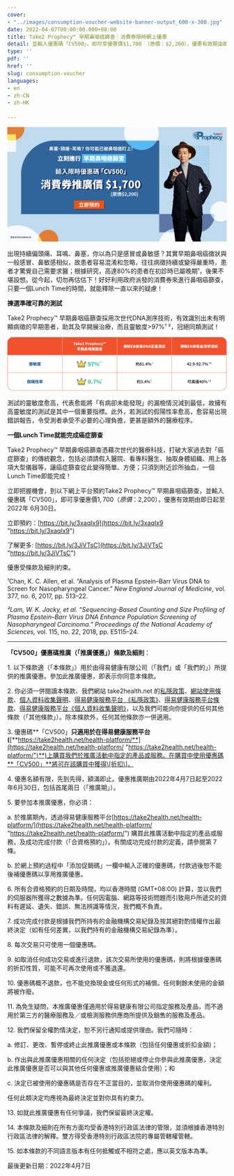 ```yaml
---
cover:
- "../images/consumption-voucher-website-banner-output_600-x-300.jpg"
date: 2022-04-07T00:00:00.000+08:00
title: Take2 Prophecy™ 早期鼻咽癌篩查｜消費券限時網上優惠
detail: 並輸入優惠碼「CV500」，即可享優惠價$1,700 （原價：$2,200），優惠有效期由即日起至2022年 6月30日。
type: ''
pdf: ''
href: ''
slug: consumption-voucher
languages:
- en
- zh-CN
- zh-HK

---
```

![](../images/compressed-promotion.jpg)

出現持續偏頭痛、耳鳴、鼻塞，你以為只是感冒或鼻敏感？其實早期鼻咽癌徵狀與一般感冒、鼻敏感相似，故患者容易混淆和忽略，往往病徵持續或變得嚴重時，患者才驚覺自己需要求醫；根據研究，高達80%的患者在初診時已屬晚期¹，後果不堪設想。從今起，切勿再估估下！好好利用政府派發的消費券來進行鼻咽癌篩查，只要一個Lunch Time的時間，就能釋除一直以來的疑慮！

**揀選準確可靠的測試**

Take2 Prophecy™ 早期鼻咽癌篩查採用次世代DNA測序技術，有效識別出未有明顯病徵的早期患者，助其及早開展治療，而且靈敏度>97%¹ ²，冠絕同類測試！

![](../images/table_hk.png)

測試的靈敏度愈高，代表愈能將「有病卻未能發現」的漏檢情況減到最低，故擁有高靈敏度的測試是其中一個重要指標。此外，若測試的假陽性率愈高，愈容易出現錯誤報告，令受測者承受不必要的心理負擔，更甚是額外的醫療程序。

**一個Lunch Time就能完成癌症篩查**

Take2 Prophecy™ 早期鼻咽癌篩查憑藉次世代的醫療科技，打破大家過去對「癌症篩查」的傳統觀念，包括必須請假入醫院、看專科醫生、抽取身體組織、用上各項大型儀器等，讓癌症篩查從此變得簡單、方便；只須到附近診所抽血，一個Lunch Time即能完成！

立即把握機會，到以下網上平台預約Take2 Prophecy™ 早期鼻咽癌篩查，並輸入優惠碼「CV500」，即可享優惠價$1,700 （原價：$2,200），優惠有效期由即日起至2022年 6月30日。

立即預約：[https://bit.ly/3xaqIx9](https://bit.ly/3xaqIx9 "https://bit.ly/3xaqIx9")

了解更多: [https://bit.ly/3JiVTsC](https://bit.ly/3JiVTsC "https://bit.ly/3JiVTsC")

優惠受條款及細則約束。

¹Chan, K. C. Allen, et al. “Analysis of Plasma Epstein–Barr Virus DNA to Screen for Nasopharyngeal Cancer.” _New England Journal of Medicine_, vol. 377, no. 6, 2017, pp. 513–22.

_²Lam, W. K. Jacky, et al. “Sequencing-Based Counting and Size Profiling of Plasma Epstein–Barr Virus DNA Enhance Population Screening of Nasopharyngeal Carcinoma.”_ _Proceedings of the National Academy of Sciences,_ vol. 115, no. 22, 2018, pp. E5115–24.

***

**「CV500」優惠碼推廣（「推廣優惠」）條款及細則**：

1\. 以下條款適（「本條款」）用於由得易健康有限公司（「我們」或「我們的」）所提供的推廣優惠。參加此推廣優惠，即表示你同意本條款。

2\. 你必須一併閱讀本條款、我們網站 take2health.net 的[私隱政策](https://take2health.net/terms-and-conditions/%E7%A7%81%E9%9A%B1%E6%94%BF%E7%AD%96)、[網站使用條款](https://take2health.net/terms-and-conditions/%E7%B6%B2%E7%AB%99%E4%BD%BF%E7%94%A8%E6%A2%9D%E6%AC%BE)、[個人資料收集聲明](https://take2health.net/terms-and-conditions/%E5%80%8B%E4%BA%BA%E8%B3%87%E6%96%99%E6%94%B6%E9%9B%86%E8%81%B2%E6%98%8E)、[得易健康服務平台 《私隱政策》](https://take2health.net/health-platform/agreement/2)、[得易健康服務平台條款](https://take2health.net/health-platform/agreement/3)、[得易健康服務平台《個人資料收集聲明》](https://take2health.net/health-platform/agreement/1)，以及我們可能向你提供的任何其他條款（「其他條款」）。除本條款外，任何其他條款亦一併適用。

3\. 優惠碼**「CV500」**只適用於在得易健康服務平台(**[**https://take2health.net/health-platform/**](https://take2health.net/health-platform/ "https://take2health.net/health-platform/")**)上購買我們於推廣活動中指定的產品或服務。在購買中使用優惠碼**「CV500」**將可在該購買中獲得\[折扣\]。

4\. 優惠名額有限，先到先得，額滿即止。優惠推廣期由2022年4月7日起至2022年6月30日，包括首尾兩日（「推廣期」）。

5\. 要參加本推廣優惠，你必須：

a. 於推廣期內，透過得易健康服務平台[https://take2health.net/health-platform/](https://take2health.net/health-platform/ "https://take2health.net/health-platform/") 購買此推廣活動中指定的產品或服務，及成功完成付款（「合資格預約」）。有關成功完成付款的定義，請參閱第 7 條。

b. 於網上預約過程中「添加促銷碼」一欄中輸入正確的優惠碼，付款過後恕不能後補優惠碼以享用推廣優惠。

6\. 所有合資格預約的日期及時間，均以香港時間 (GMT+08:00) 計算，並以我們的伺服器所獲得之數據為準。任何因電腦、網路等技術問題而引致用戶所遞交的資料有遲延、遺失、錯誤、無法辨識等情況，我們概不負責。

7\. 成功完成付款是根據我們所持有的金融機構交易紀錄及按其絕對酌情權作出最終決定（如有任何差異，以我們持有的金融機構交易紀錄為準）。

8\. 每次交易只可使用一個優惠碼。

9\. 如取消任何成功交易或進行退款，該次交易所使用的優惠碼，則將根據優惠碼的折扣性質，可能不可再次使用或不獲退還。

10\. 優惠碼概不退款，也不能兌換現金或任何形式的補償。任何剩餘未使用的金額將被作廢。

11\. 為免生疑問，本推廣優惠僅適用於得易健康有限公司指定服務及產品，而不適用於第三方的醫療服務及／或檢測服務供應商所提供及銷售的服務及產品。

12\. 我們保留全權酌情決定，恕不另行通知或提供理由。我們可隨時：

a. 修訂、更改、暫停或終止此推廣優惠或本條款（包括任何優惠或折扣金額)；

b. 作出與此推廣優惠相關的任何決定（包括拒絕或停止你參與此推廣優惠，決定此推廣優惠是否可以與其他任何優惠或推廣優惠結合使用）；和

c. 決定已被使用的優惠碼是否存在不正當目的，並取消你使用優惠碼的權利。

任何此類決定均應視為最終決定並對你具有約束力。

13\. 如就此推廣優惠有任何爭議，我們保留最終決定權。

14\. 本條款及細則在所有方面均受香港特別行政區法律的管限，並須根據香港特別行政區法律的解釋。雙方得受香港特別行政區法院的專屬管轄權管轄。

15\. 如本條款的不同語言版本有任何抵觸或不相符之處，應以英文版本為準。

最後更新日期：2022年4月7日